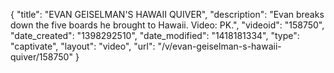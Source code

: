 {
    "title": "EVAN GEISELMAN'S HAWAII QUIVER",
    "description": "Evan breaks down the five boards he brought to Hawaii. Video: PK.",
    "videoid": "158750",
    "date_created": "1398292510",
    "date_modified": "1418181334",
    "type": "captivate",
    "layout": "video",
    "url": "\/v\/evan-geiselman-s-hawaii-quiver\/158750"
}